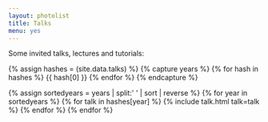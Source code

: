 ```yaml
---
layout: photolist
title: Talks
menu: yes
---
```


Some invited talks, lectures and tutorials:

{% assign hashes = (site.data.talks) %}
{% capture years %}
{% for hash in hashes %}
{{ hash[0] }}
{% endfor %}
{% endcapture %}

{% assign sortedyears = years | split:' ' | sort | reverse %}
{% for year in sortedyears %}
{% for talk in hashes[year] %}
{% include talk.html talk=talk %}
{% endfor %}
{% endfor %}
